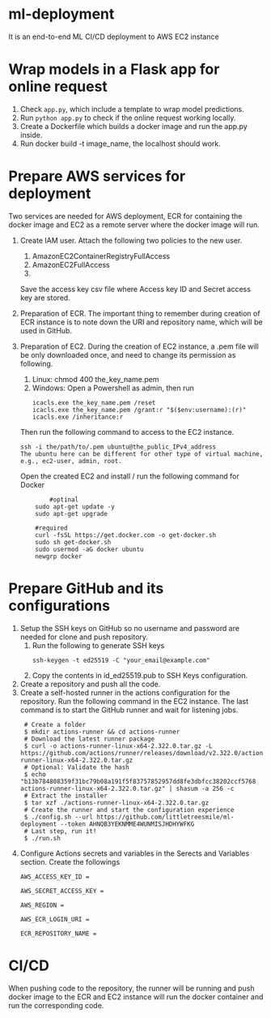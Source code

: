 # ml-deployment
It is an end-to-end ML CI/CD deployment to AWS EC2 instance

# Wrap models in a Flask app for online request
1. Check ```app.py```, which include a template to wrap model predictions.
2. Run ```python app.py``` to check if the online request working locally.
3. Create a Dockerfile which builds a docker image and run the app.py inside.
4. Run docker build -t image_name, the localhost should work.

# Prepare AWS services for deployment
Two services are needed for AWS deployment, ECR for containing the docker image
and EC2 as a remote server where the docker image will run.

1. Create IAM user. Attach the following two policies to the new user. 
   1. AmazonEC2ContainerRegistryFullAccess
   2. AmazonEC2FullAccess
   3. 
    Save the access key csv file where Access key ID and Secret access key are stored.

2. Preparation of ECR. The important thing to remember during creation of ECR
instance is to note down the URI and repository name, which will be used in GitHub.
3. Preparation of EC2. During the creation of EC2 instance, a .pem file will be only
   downloaded once, and need to change its permission as following. 
   1. Linux: chmod 400 the_key_name.pem
   2. Windows: Open a Powershell as admin, then run
       ```
       icacls.exe the_key_name.pem /reset
       icacls.exe the_key_name.pem /grant:r "$($env:username):(r)"
       icacls.exe /inheritance:r
      ```
   Then run the following command to access to the EC2 instance.
    ```
   ssh -i the/path/to/.pem ubuntu@the_public_IPv4_address
   The ubuntu here can be different for other type of virtual machine, e.g., ec2-user, admin, root.
   ```

   Open the created EC2 and install / run the following command for Docker
    ```
            #optinal
        sudo apt-get update -y
        sudo apt-get upgrade
    
        #required
        curl -fsSL https://get.docker.com -o get-docker.sh
        sudo sh get-docker.sh
        sudo usermod -aG docker ubuntu
        newgrp docker
    ```

# Prepare GitHub and its configurations
1. Setup the SSH keys on GitHub so no username and password are needed for
clone and push repository.
   1. Run the following to generate SSH keys
       ```
      ssh-keygen -t ed25519 -C "your_email@example.com"
      ```
   2. Copy the contents in id_ed25519.pub to SSH Keys configuration.
2. Create a repository and push all the code.
3. Create a self-hosted runner in the actions configuration for the repository.
   Run the following command in the EC2 instance. The last command is to start
   the GitHub runner and wait for listening jobs.
   ```
    # Create a folder
    $ mkdir actions-runner && cd actions-runner
    # Download the latest runner package
    $ curl -o actions-runner-linux-x64-2.322.0.tar.gz -L https://github.com/actions/runner/releases/download/v2.322.0/actions-runner-linux-x64-2.322.0.tar.gz
    # Optional: Validate the hash
    $ echo "b13b784808359f31bc79b08a191f5f83757852957dd8fe3dbfcc38202ccf5768  actions-runner-linux-x64-2.322.0.tar.gz" | shasum -a 256 -c
    # Extract the installer
    $ tar xzf ./actions-runner-linux-x64-2.322.0.tar.gz
    # Create the runner and start the configuration experience
    $ ./config.sh --url https://github.com/littletreesmile/ml-deployment --token AHNQB3YEKNMME4WUNMISJHDHYWFKG
    # Last step, run it!
    $ ./run.sh
    ```
4. Configure Actions secrets and variables in the Serects and Variables section. Create the followings
    ````
   AWS_ACCESS_KEY_ID =

    AWS_SECRET_ACCESS_KEY =

    AWS_REGION = 

    AWS_ECR_LOGIN_URI = 

    ECR_REPOSITORY_NAME = 
   ````
   
# CI/CD
When pushing code to the repository, the runner will be running and push docker image to the ECR
and EC2 instance will run the docker container and run the corresponding code.
